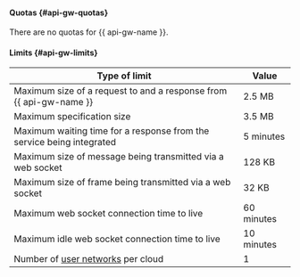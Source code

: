 #### Quotas {#api-gw-quotas}

There are no quotas for {{ api-gw-name }}.

#### Limits {#api-gw-limits}

| Type of limit | Value |
----- | -----
| Maximum size of a request to and a response from {{ api-gw-name }} | 2.5 MB |
| Maximum specification size | 3.5 MB |
| Maximum waiting time for a response from the service being integrated | 5 minutes |
| Maximum size of message being transmitted via a web socket | 128 KB |
| Maximum size of frame being transmitted via a web socket | 32 KB |
| Maximum web socket connection time to live | 60 minutes |
| Maximum idle web socket connection time to live | 10 minutes |
| Number of [user networks](../../api-gateway/concepts/networking.md##user-network) per cloud | 1 |
